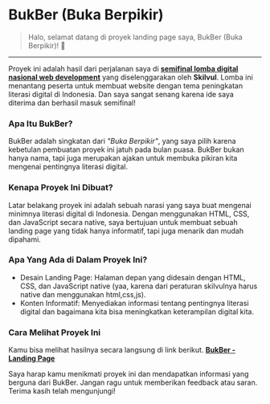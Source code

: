 # BukBer (Buka Berpikir)
> Halo, selamat datang di proyek landing page saya, BukBer (Buka Berpikir)! 🌟
---
Proyek ini adalah hasil dari perjalanan saya di [**semifinal lomba digital nasional web development**](https://program.skilvul.com/ligadigitalnasional-web-development)  yang diselenggarakan oleh **Skilvul**. Lomba ini menantang peserta untuk membuat website dengan tema peningkatan literasi digital di Indonesia. Dan saya sangat senang karena ide saya diterima dan berhasil masuk semifinal!

### Apa Itu BukBer?
BukBer adalah singkatan dari *"Buka Berpikir"*, yang saya pilih karena kebetulan pembuatan proyek ini jatuh pada bulan puasa. BukBer bukan hanya nama, tapi juga merupakan ajakan untuk membuka pikiran kita mengenai pentingnya literasi digital.

### Kenapa Proyek Ini Dibuat?
Latar belakang proyek ini adalah sebuah narasi yang saya buat mengenai minimnya literasi digital di Indonesia. Dengan menggunakan HTML, CSS, dan JavaScript secara native, saya bertujuan untuk membuat sebuah landing page yang tidak hanya informatif, tapi juga menarik dan mudah dipahami.

### Apa Yang Ada di Dalam Proyek Ini?
- Desain Landing Page: Halaman depan yang didesain dengan HTML, CSS, dan JavaScript native (yaa, karena dari peraturan skilvulnya harus native dan menggunakan html,css,js).
- Konten Informatif: Menyediakan informasi tentang pentingnya literasi digital dan bagaimana kita bisa meningkatkan keterampilan digital kita.

### Cara Melihat Proyek Ini
Kamu bisa melihat hasilnya secara langsung di link berikut.
[**BukBer - Landing Page**](https://samuelvanwilson.github.io/bukber-landing-page/)

Saya harap kamu menikmati proyek ini dan mendapatkan informasi yang berguna dari BukBer. Jangan ragu untuk memberikan feedback atau saran. Terima kasih telah mengunjungi!

